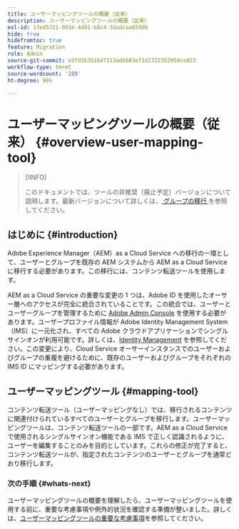 ```yaml
---
title: ユーザーマッピングツールの概要（従来）
description: ユーザーマッピングツールの概要（従来）
exl-id: 17ed5721-093e-4491-b8c4-3dadcaa6598b
hide: true
hidefromtoc: true
feature: Migration
role: Admin
source-git-commit: e5fd1b351047213adbb83ef1d1722352958ce823
workflow-type: tm+mt
source-wordcount: '289'
ht-degree: 96%

---
```



# ユーザーマッピングツールの概要（従来） {#overview-user-mapping-tool}

>[!INFO]
>
>このドキュメントでは、ツールの非推奨（廃止予定）バージョンについて説明します。最新バージョンについて詳しくは、[ グループの移行 ](/help/journey-migration/content-transfer-tool/using-content-transfer-tool/group-migration.md) を参照してください。

<!-- Alexandru: drafting this for now

NOTE: "LEGACY" for user mapping includes everything before (that is, not including) 2.0.16 of CTT.

>[!CONTEXTUALHELP]
>id="aemcloud_ctt_usermapping"
>title="User Mapping Tool"
>abstract="The Content Transfer Tool helps you move users and groups from your existing AEM system to AEM as a Cloud Service. Existing users and groups need to be mapped to their IMS IDs to avoid duplicate users and groups on the Cloud Service author instance."
>additional-url="https://experienceleague.adobe.com/docs/experience-manager-cloud-service/moving/cloud-migration/content-transfer-tool/using-user-mapping-tool.html#important-considerations" text="Important Considerations for using User Mapping Tool"
>additional-url="https://experienceleague.adobe.com/docs/experience-manager-cloud-service/moving/cloud-migration/content-transfer-tool/using-user-mapping-tool.html#using-user-mapping-tool" text="Using User Mapping Tool"

-->

## はじめに {#introduction}

Adobe Experience Manager（AEM）as a Cloud Service への移行の一環として、ユーザーとグループを既存の AEM システムから AEM as a Cloud Service に移行する必要があります。この移行には、コンテンツ転送ツールを使用します。

AEM as a Cloud Service の重要な変更の 1 つは、Adobe ID を使用したオーサー層へのアクセスが完全に統合されていることです。この統合では、ユーザーとユーザーグループを管理するために [Adobe Admin Console](https://helpx.adobe.com/jp/enterprise/using/admin-console.html) を使用する必要があります。ユーザープロファイル情報が Adobe Identity Management System（IMS）に一元化され、すべての Adobe クラウドアプリケーションでシングルサインオンが利用可能です。詳しくは、[Identity Management](https://experienceleague.adobe.com/docs/experience-manager-cloud-service/content/overview/what-is-new-and-different.html?lang=ja#identity-management) を参照してください。この変更により、Cloud Service オーサーインスタンスでのユーザーおよびグループの重複を避けるために、既存のユーザーおよびグループをそれぞれの IMS ID にマッピングする必要があります。

## ユーザーマッピングツール {#mapping-tool}

コンテンツ転送ツール（ユーザーマッピングなし）では、移行されるコンテンツに関連付けられているすべてのユーザーとグループを移行します。ユーザーマッピングツールは、コンテンツ転送ツールの一部です。AEM as a Cloud Service で使用されるシングルサインオン機能である IMS で正しく認識されるように、ユーザーを編集することのみを目的としています。これらの修正が完了すると、コンテンツ転送ツールが、指定されたコンテンツのユーザーとグループを通常どおり移行します。

### 次の手順 {#whats-next}

ユーザーマッピングツールの概要を理解したら、ユーザーマッピングツールを使用する前に、重要な考慮事項や例外的状況を確認する準備が整いました。詳しくは、[ユーザーマッピングツールの重要な考慮事項](/help/journey-migration/content-transfer-tool/user-mapping-tool-legacy/considerations-user-mapping-tool-legacy.md)を参照してください。
